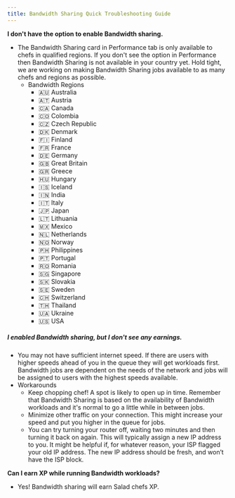 ```yaml
---
title: Bandwidth Sharing Quick Troubleshooting Guide
---
```


**I don't have the option to enable Bandwidth sharing.**

- The Bandwidth Sharing card in Performance tab is only available to chefs in qualified regions. If you don't see the
  option in Performance then Bandwidth Sharing is not available in your country yet. Hold tight, we are working on
  making Bandwidth Sharing jobs available to as many chefs and regions as possible. 
  - Bandwidth Regions
    - 🇦🇺 Australia
    - 🇦🇹 Austria
    - 🇨🇦 Canada
    - 🇨🇴 Colombia
    - 🇨🇿 Czech Republic
    - 🇩🇰 Denmark
    - 🇫🇮 Finland
    - 🇫🇷 France
    - 🇩🇪 Germany
    - 🇬🇧 Great Britain
    - 🇬🇷 Greece
    - 🇭🇺 Hungary
    - 🇮🇸 Iceland
    - 🇮🇳 India
    - 🇮🇹 Italy
    - 🇯🇵 Japan
    - 🇱🇹 Lithuania
    - 🇲🇽 Mexico
    - 🇳🇱 Netherlands
    - 🇳🇴 Norway
    - 🇵🇭 Philippines
    - 🇵🇹 Portugal
    - 🇷🇴 Romania
    - 🇸🇬 Singapore
    - 🇸🇰 Slovakia
    - 🇸🇪 Sweden
    - 🇨🇭 Switzerland
    - 🇹🇭 Thailand
    - 🇺🇦 Ukraine
    - 🇺🇸 USA

##### I enabled Bandwidth sharing, but I don't see any earnings.

- You may not have sufficient internet speed. If there are users with higher speeds ahead of you in the queue they will
  get workloads first. Bandwidth jobs are dependent on the needs of the network and jobs will be assigned to users with
  the highest speeds available.
- Workarounds  
  - Keep chopping chef! A spot is likely to open up in time. Remember that Bandwidth Sharing is based on the
    availability of Bandwidth workloads and it's normal to go a little while in between jobs.
  - Minimize other traffic on your connection. This might increase your speed and put you higher in the queue for jobs.
  - You can try turning your router off, waiting two minutes and then turning it back on again. This will typically
    assign a new IP address to you. It might be helpful if, for whatever reason, your ISP flagged your old IP address.
    The new IP address should be fresh, and won’t have the ISP block.

**Can I earn XP while running Bandwidth workloads?** 

- Yes! Bandwidth sharing will earn Salad chefs XP.
